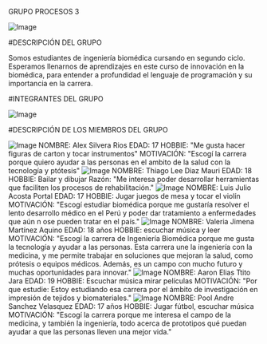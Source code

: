 GRUPO PROCESOS 3

![Image](https://github.com/user-attachments/assets/3b6f2b02-b884-4985-b821-8f718fee2db0)

#DESCRIPCIÓN DEL GRUPO

Somos estudiantes de ingeniería biomédica cursando en segundo ciclo. Esperamos llenarnos de aprendizajes en este curso de innovación en la biomédica, para entender a profundidad el lenguaje de programación y su importancia en la carrera. 

#INTEGRANTES DEL GRUPO 

![Image](https://github.com/user-attachments/assets/a921660f-d033-47d5-8276-00ff55ab4f9f)

#DESCRIPCIÓN DE LOS MIEMBROS DEL GRUPO

![Image](https://github.com/user-attachments/assets/c62ab923-a2cb-489c-ab40-4d905c8c7043)
NOMBRE: Alex Silvera Rios
EDAD: 17
HOBBIE: "Me gusta hacer figuras de carton y tocar instrumentos"
MOTIVACIÓN: "Escogí la carrera porque quiero ayudar a las personas en el ambito de la salud con la tecnología y ptótesis"
![Image](https://github.com/user-attachments/assets/1e38a095-93ea-432c-b05d-92aa64abc5db)
NOMBRE: Thiago Lee Diaz Mauri
EDAD: 18
HOBBIE: Bailar y dibujar
Razón: "Me interesa poder desarrollar herramientas que faciliten los procesos de rehabilitación."
![Image](https://github.com/user-attachments/assets/f5ade7e5-2e94-4b9c-9bea-af3dc4d7959d)
NOMBRE: Luis Julio Acosta Portal
EDAD: 17
HOBBIE: Jugar juegos de mesa y tocar el violín
MOTIVACIÓN: "Escogí estudiar biomédica porque me gustaría resolver el lento desarrollo médico en el Perú y poder dar tratamiento a enfermedades que aún n ose pueden tratar en el país."
![Image](https://github.com/user-attachments/assets/852654f8-26d4-4dcf-8519-b3e2953b9f38)
NOMBRE: Valeria Jimena Martínez Aquino 
EDAD: 18 años 
HOBBIE: escuchar música y leer 
MOTIVACIÓN: "Escogí la carrera de Ingeniería Biomédica porque me gusta la tecnología y ayudar a las personas. Esta carrera une la ingeniería con la medicina, y me permite trabajar en soluciones que mejoran la salud, como prótesis o equipos médicos. Además, es un campo con mucho futuro y muchas oportunidades para innovar."
![Image](https://github.com/user-attachments/assets/46f139d3-d4fa-44b8-b101-5723caae01a8)
NOMBRE: Aaron Elias Ttito Jara
EDAD: 19
HOBBIE: Escuchar música mirar películas 
MOTIVACIÓN: "Por que estudie: Estoy estudiando esa carrera por el ámbito de investigación en impresión de tejidos y biomateriales."
![Image](https://github.com/user-attachments/assets/035d8b8f-cbea-4e2d-b275-b2782a83662a)
NOMBRE: Pool Andre Sanchez Velasquez 
EDAD: 17 años
HOBBIE: Jugar fútbol, escuchar música
MOTIVACIÓN: "Escogí la carrera porque me interesa el campo de la medicina, y también la ingeniería, todo acerca de prototipos qué puedan ayudar a que las personas lleven una mejor vida."

